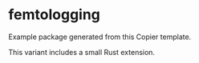 # femtologging

Example package generated from this Copier template.


This variant includes a small Rust extension.

